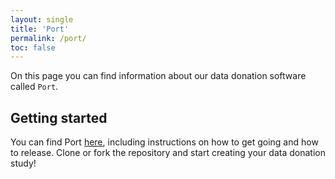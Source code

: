 ```yaml
---
layout: single
title: 'Port'
permalink: /port/
toc: false
---
```


On this page you can find information about our data donation software called `Port`.

## Getting started

You can find Port [here](https://github.com/eyra/port), including instructions on how to get going and how to release. Clone or fork the repository and start creating your data donation study!

